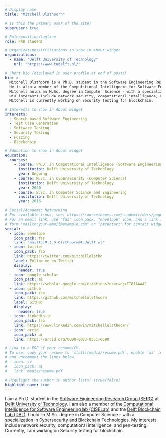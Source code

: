 ```yaml
---
# Display name
title: "Mitchell Olsthoorn"

# Is this the primary user of the site?
superuser: true

# Role/position/tagline
role: PhD student

# Organizations/Affiliations to show in About widget
organizations:
  - name: "Delft University of Technology"
    url: "https://www.tudelft.nl/"

# Short bio (displayed in user profile at end of posts)
bio: >
  Mitchell Olsthoorn is a Ph.D. student in the Software Engineering Research Group (SERG) at Delft University of Technology.
  He is also a member of the Computational Intelligence for Software Engineering lab (CISELab) and the Blockchain lab.
  Mitchell holds an M.Sc. degree in Computer Science – with a specialization in Cyber Security and Blockchain.
  His interests include network security, computational intelligence, and pen-testing.
  Mitchell is currently working on Security testing for blockchain.

# Interests to show in About widget
interests:
  - Search-based Software Engineering
  - Test Case Generation
  - Software Testing
  - Security Testing
  - Fuzzing
  - Blockchain

# Education to show in About widget
education:
  courses:
    - course: Ph.D. in Computational Intelligence (Software Engineering)
      institution: Delft University of Technology
      year: Ongoing
    - course: M.Sc. in Cybersecurity (Computer Science)
      institution: Delft University of Technology
      year: 2020
    - course: B.Sc. in Computer Science and Engineering
      institution: Delft University of Technology
      year: 2016

# Social/Academic Networking
# For available icons, see: https://sourcethemes.com/academic/docs/page-builder/#icons
# For an email link, use "fas" icon pack, "envelope" icon, and a link in the
# form "mailto:your-email@example.com" or "/#contact" for contact widget.
social:
  - icon: envelope
    icon_pack: fas
    link: "mailto:M.J.G.Olsthoorn@tudelft.nl"
  - icon: twitter
    icon_pack: fab
    link: https://twitter.com/mitchellolstho
    label: Follow me on Twitter
    display:
      header: true
  - icon: google-scholar
    icon_pack: ai
    link: https://scholar.google.com/citations?user=djxFT8IAAAAJ
  - icon: github
    icon_pack: fab
    link: https://github.com/mitchellolsthoorn
    label: GitHub
    display:
      header: true
  - icon: linkedin-in
    icon_pack: fab
    link: https://www.linkedin.com/in/mitchellolsthoorn/
  - icon: orcid
    icon_pack: ai
    link: https://orcid.org/0000-0003-0551-6690

# Link to a PDF of your resume/CV.
# To use: copy your resume to `static/media/resume.pdf`, enable `ai` icons in `params.toml`,
# and uncomment the lines below.
# - icon: cv
#   icon_pack: ai
#   link: media/resume.pdf

# Highlight the author in author lists? (true/false)
highlight_name: true
---
```


I am a Ph.D. student in the [Software Engineering Research Group (SERG)](https://se.ewi.tudelft.nl/) at [Delft University of Technology](https://www.tudelft.nl/).
I am also a member of the [Computational Intelligence for Software Engineering lab (CISELab)](https://www.ciselab.nl/) and the [Delft Blockchain Lab (DBL)](https://www.tudelft.nl/delft-blockchain-lab).
I hold an M.Sc. degree in Computer Science – with a specialization in Cybersecurity and Blockchain Technologies.
My interests include network security, computational intelligence, and pen-testing.
Currently, I am working on Security testing for blockchain.
